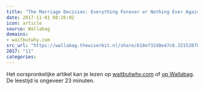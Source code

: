 ```yaml
---
title: "The Marriage Decision: Everything Forever or Nothing Ever Again"
date: 2017-11-01 08:26:02
icon: article
source: Wallabag
domains:
- waitbutwhy.com
src_url: "https://wallabag.thewiserbit.nl/share/618ef32d8e47c8.32152878"
2017: "11"
categories:
---
```

Het oorspronkelijke artikel kan je lezen op [waitbutwhy.com](https://waitbutwhy.com/2016/09/marriage-decision.html) of [op Wallabag](https://wallabag.thewiserbit.nl/share/618ef32d8e47c8.32152878). De leestijd is ongeveer 23 minuten.
